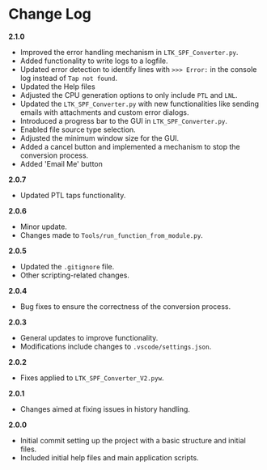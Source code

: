 # Change Log

**2.1.0**

- Improved the error handling mechanism in `LTK_SPF_Converter.py`.
- Added functionality to write logs to a logfile.
- Updated error detection to identify lines with `>>> Error:` in the console log instead of `Tap not found`.
- Updated the Help files
- Adjusted the CPU generation options to only include `PTL` and `LNL`.
- Updated the `LTK_SPF_Converter.py` with new functionalities like sending emails with attachments and custom error dialogs.
- Introduced a progress bar to the GUI in `LTK_SPF_Converter.py`.
- Enabled file source type selection.
- Adjusted the minimum window size for the GUI.
- Added a cancel button and implemented a mechanism to stop the conversion process.
- Added 'Email Me' button

**2.0.7**

- Updated PTL taps functionality.

**2.0.6**

- Minor update.
- Changes made to `Tools/run_function_from_module.py`.

**2.0.5**

- Updated the `.gitignore` file.
- Other scripting-related changes.

**2.0.4**

- Bug fixes to ensure the correctness of the conversion process.

**2.0.3**

- General updates to improve functionality.
- Modifications include changes to `.vscode/settings.json`.

**2.0.2**

- Fixes applied to `LTK_SPF_Converter_V2.pyw`.

**2.0.1**

- Changes aimed at fixing issues in history handling.

**2.0.0**

- Initial commit setting up the project with a basic structure and initial files.
- Included initial help files and main application scripts.
